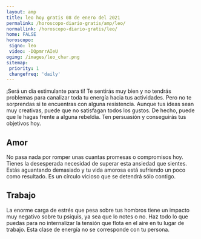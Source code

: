 ```yaml
---
layout: amp
title: leo hoy gratis 08 de enero del 2021 
permalink: /horoscopo-diario-gratis/amp/leo/
normallink: /horoscopo-diario-gratis/leo/
home: FALSE
horoscopo:
 signo: leo
 video: -DQpmrrAIeU
ogimg: /images/leo_char.png
sitemap:
 priority: 1
 changefreq: 'daily'
---
```



¡Será un día estimulante para ti! Te sentirás muy bien y no tendrás problemas para canalizar toda tu energía hacia tus actividades. Pero no te sorprendas si te encuentras con alguna resistencia. Aunque tus ideas sean muy creativas, puede que no satisfagan todos los gustos. De hecho, puede que le hagas frente a alguna rebeldía. Ten persuasión y conseguirás tus objetivos hoy.

## Amor

No pasa nada por romper unas cuantas promesas o compromisos hoy. Tienes la desesperada necesidad de superar esta ansiedad que sientes. Estás aguantando demasiado y tu vida amorosa está sufriendo un poco como resultado. Es un círculo vicioso que se detendrá sólo contigo.

## Trabajo

La enorme carga de estrés que pesa sobre tus hombros tiene un impacto muy negativo sobre tu psiquis, ya sea que lo notes o no. Haz todo lo que puedas para no internalizar la tensión que flota en el aire en tu lugar de trabajo. Esta clase de energía no se corresponde con tu persona.